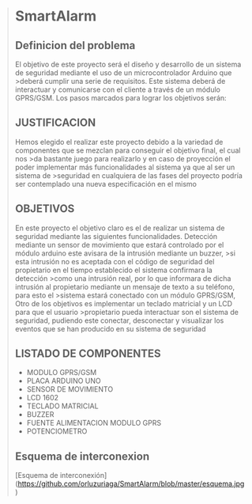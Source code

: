 ># SmartAlarm
>## Definicion del problema
>El objetivo de este proyecto será el diseño y desarrollo de un sistema de seguridad mediante el uso de un microcontrolador Arduino que </br> >deberá cumplir una serie de requisitos. Este sistema deberá de interactuar y comunicarse con el cliente a través de un módulo GPRS/GSM.
>Los pasos marcados para lograr los objetivos serán:
>## JUSTIFICACION
>Hemos elegido el realizar este proyecto debido a la variedad de componentes que se mezclan para conseguir el objetivo final, el cual nos >da bastante juego para realizarlo y en caso de proyección el poder implementar más funcionalidades al sistema ya que al ser un sistema de >seguridad en cualquiera de las fases del proyecto podría ser contemplado una nueva especificación en el mismo
>## OBJETIVOS
>En este proyecto el objetivo claro es el de realizar un sistema de seguridad mediante las siguientes funcionalidades.
>Detección mediante un sensor de movimiento que estará controlado por el módulo arduino este avisara de la intrusión mediante un buzzer, >si esta intrusión no es aceptada con el código de seguridad del propietario en el tiempo establecido el sistema confirmara la detección >como una intrusión real, por lo que informara de dicha intrusión al propietario mediante un mensaje de texto a su teléfono, para esto el >sistema estará conectado con un módulo GPRS/GSM,  Otro de los objetivos es implementar un teclado matricial y un LCD para que el usuario >propietario pueda interactuar son el sistema de seguridad, pudiendo este conectar, desconectar y visualizar los eventos que se han producido en su sistema de seguridad
>## LISTADO DE COMPONENTES
> -	MODULO GPRS/GSM
> -	PLACA ARDUINO UNO
> -	SENSOR DE MOVIMIENTO
> -	LCD 1602
> -	TECLADO MATRICIAL
> -	BUZZER
> -	FUENTE ALIMENTACION MODULO GPRS 
> -	POTENCIOMETRO
>
>## Esquema de interconexion
>
> [Esquema de interconexión] (https://github.com/orluzuriaga/SmartAlarm/blob/master/esquema.jpg)
